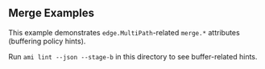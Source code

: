 ## Merge Examples

This example demonstrates `edge.MultiPath`-related `merge.*` attributes (buffering policy hints).

Run `ami lint --json --stage-b` in this directory to see buffer-related hints.

